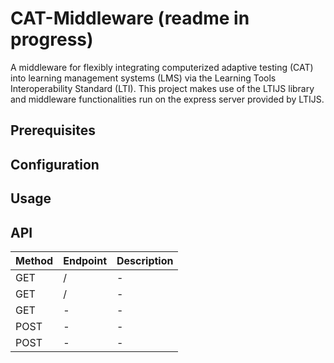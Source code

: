 # CAT-Middleware (readme in progress)

A middleware for flexibly integrating computerized adaptive testing (CAT) into learning management 
systems (LMS) via the Learning Tools Interoperability Standard (LTI). 
This project makes use of the LTIJS library and middleware functionalities run on the express
server provided by LTIJS.

## Prerequisites

## Configuration

###

## Usage

## API
| Method | Endpoint | Description |
|--------|---|-------------|
| GET    | / | -           |
| GET    | / | -           |
| GET    | - | -           |
| POST   | - | -           |
| POST   | - | -           |